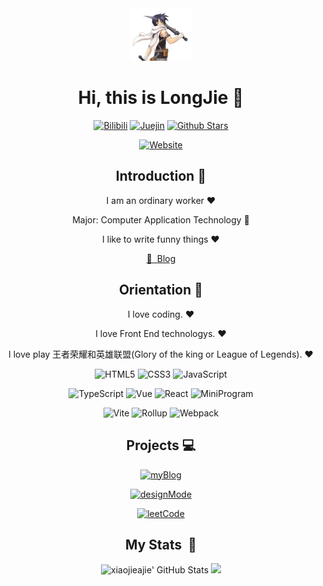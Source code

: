 <div align=center>

<img alt="Yiyang Sun" src="./assets/avatar.png" width="100" />

# Hi, this is LongJie 👋

<p>

[![Bilibili](https://img.shields.io/badge/dynamic/json?labelColor=FE7398&logo=bilibili&logoColor=white&label=bilibili%20fans&color=00aeec&query=%24.data.totalSubs&url=https%3A%2F%2Fapi.spencerwoo.com%2Fsubstats%2F%3Fsource%3Dbilibili%26queryKey%3D66458213)](https://space.bilibili.com/66458213)
[![Juejin](https://img.shields.io/badge/juejin-%E6%BC%86%E9%BB%91%E4%B9%8B%E7%89%99-1e80ff?logo=bytedance)](https://juejin.cn/user/4230576477045720)
[![Github Stars](https://img.shields.io/github/stars/qiheizhiya?color=faf408&label=github%20stars&logo=github)](https://github.com/xiaojieajie)

[![Website](https://img.shields.io/badge/personal%20website-llongjie.top-b860ff?logo=html5&logoColor=white&labelColor=red)](https://llongjie.top)

</p>

<!-- <p> -->

<!-- [![Wechat Subscription Account](https://img.shields.io/badge/subscription%20account-%E5%AD%99%E8%BD%B6%E6%89%AC-1e80ff?logo=wechat)](https://mp.weixin.qq.com/mp/profile_ext?action=home&__biz=MzIwNzQxNTgxNQ==&scene=124#wechat_redirect) -->

<!-- </p> -->

## Introduction 🙌

I am an ordinary worker ❤️

Major: Computer Application Technology 👀

I like to write funny things ❤️

[📖 &nbsp;Blog](http://www.llongjie.top)

## Orientation 🎯

I love coding. ❤️

I love Front End technologys. ❤️

I love play 王者荣耀和英雄联盟(Glory of the king or League of Legends). ❤️

<p>

![HTML5](https://img.shields.io/badge/-HTML5-red?logo=html5&logoColor=white)
![CSS3](https://img.shields.io/badge/-CSS3-blue?logo=css3&logoColor=white)
![JavaScript](https://img.shields.io/badge/-JavaScript-yellow?logo=javascript&logoColor=white)

</p>

<p>

![TypeScript](https://img.shields.io/badge/-TypeScript-blue?logo=typescript&logoColor=white)
![Vue](https://img.shields.io/badge/-Vue-34495e?logo=vue.js)
![React](https://img.shields.io/badge/-React-282c34?logo=react)
![MiniProgram](https://img.shields.io/badge/-MiniProgram-07c160?logo=wechat&logoColor=white)

</p>

<p>

![Vite](https://img.shields.io/badge/-Vite-646cff?logo=vite&logoColor=white)
![Rollup](https://img.shields.io/badge/-Rollup-ef3335?logo=rollup.js&logoColor=white)
![Webpack](https://img.shields.io/badge/-Webpack-1a6bac?logo=webpack)

</p>

## Projects 💻

[![myBlog](https://github-readme-stats.vercel.app/api/pin/?username=qiheizhiya&repo=myBlog)](https://github.com/qiheizhiya/myBlog)

[![designMode](https://github-readme-stats.vercel.app/api/pin/?username=xiaojieajie&repo=designMode)](https://github.com/xiaojieajie/designMode)

[![leetCode](https://github-readme-stats.vercel.app/api/pin/?username=xiaojieajie&repo=leetCode)](https://github.com/xiaojieajie/leetcode)


## My Stats &nbsp;🍁 

<div>
  <img height="160em" src="https://github-readme-stats-one-bice.vercel.app/api?username=xiaojieajie&theme=tokyonight&show_icons=true&role=OWNER,ORGANIZATION_MEMBER,COLLABORATOR" alt="xiaojieajie' GitHub Stats"/>
  <img height="160em" src="https://github-readme-stats.vercel.app/api/top-langs/?username=xiaojieajie&layout=compact&theme=radical" />
</div>

